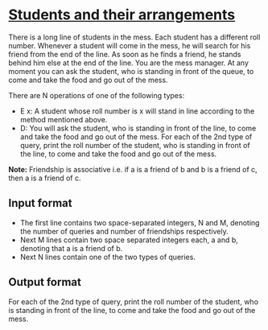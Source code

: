 # [Students and their arrangements][link]

There is a long line of students in the mess. Each student has a different roll number. Whenever a student will come in the mess, he will search for his friend from the end of the line. As soon as he finds a friend, he stands behind him else at the end of the line. You are the mess manager. At any moment you can ask the student, who is standing in front of the queue, to come and take the food and go out of the mess.

There are N operations of one of the following types:

- E x: A student whose roll number is x will stand in line according to the method mentioned above.
- D: You will ask the student, who is standing in front of the line, to come and take the food and go out of the mess. For each of the 2nd type of query, print the roll number of the student, who is standing in front of the line, to come and take the food and go out of the mess.

**Note:** Friendship is associative i.e. if a is a friend of b and b is a friend of c, then a is a friend of c.

## Input format

- The first line contains two space-separated integers, N and M, denoting the number of queries and number of friendships respectively.
- Next M lines contain two space separated integers each, a and b, denoting that a is a friend of b.
- Next N lines contain one of the two types of queries.

## Output format

For each of the 2nd type of query, print the roll number of the student, who is standing in front of the line, to come and take the food and go out of the mess.

[link]: https://www.hackerearth.com/practice/data-structures/disjoint-data-strutures/basics-of-disjoint-data-structures/practice-problems/algorithm/little-shino-and-friends-98204bd8/
